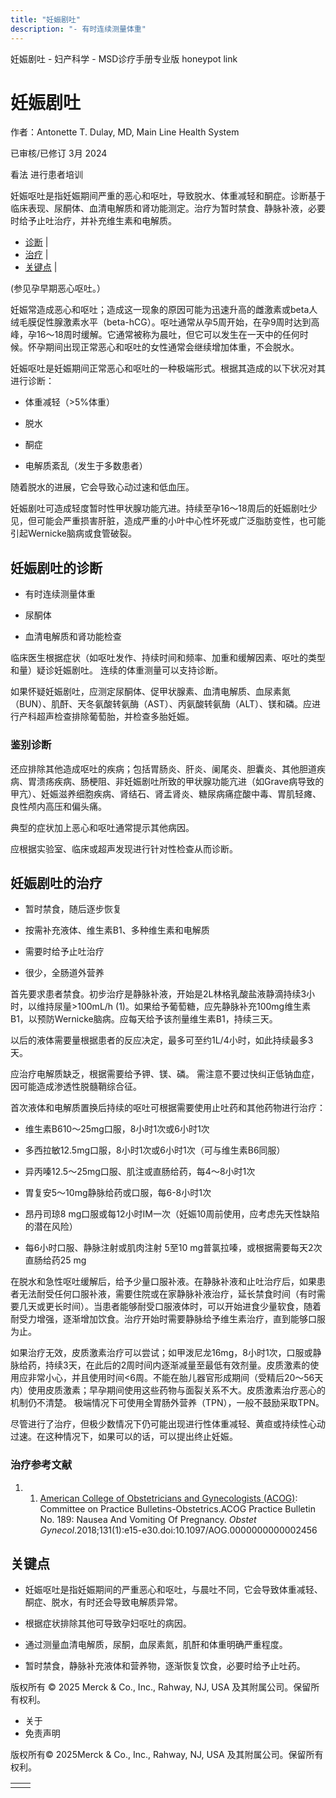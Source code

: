 ```yaml
---
title: "妊娠剧吐"
description: "- 有时连续测量体重"
---
```


﻿妊娠剧吐 \- 妇产科学 \- MSD诊疗手册专业版 honeypot link

# 妊娠剧吐

作者：Antonette T. Dulay, MD, Main Line Health System

已审核/已修订 3月 2024

看法 进行患者培训

妊娠呕吐是指妊娠期间严重的恶心和呕吐，导致脱水、体重减轻和酮症。诊断基于临床表现、尿酮体、血清电解质和肾功能测定。治疗为暂时禁食、静脉补液，必要时给予止吐治疗，并补充维生素和电解质。

- [诊断](#诊断_v88733269_zh) \|
- [治疗](#治疗_v88733306_zh) \|
- [关键点](#关键点_v88733418_zh) \|

(参见孕早期恶心呕吐。）

妊娠常造成恶心和呕吐；造成这一现象的原因可能为迅速升高的雌激素或beta人绒毛膜促性腺激素水平（beta-hCG）。呕吐通常从孕5周开始，在孕9周时达到高峰，孕16～18周时缓解。它通常被称为晨吐，但它可以发生在一天中的任何时候。怀孕期间出现正常恶心和呕吐的女性通常会继续增加体重，不会脱水。

妊娠呕吐是妊娠期间正常恶心和呕吐的一种极端形式。根据其造成的以下状况对其进行诊断：

- 体重减轻（>5%体重）

- 脱水

- 酮症

- 电解质紊乱（发生于多数患者）


随着脱水的进展，它会导致心动过速和低血压。

妊娠剧吐可造成轻度暂时性甲状腺功能亢进。持续至孕16～18周后的妊娠剧吐少见，但可能会严重损害肝脏，造成严重的小叶中心性坏死或广泛脂肪变性，也可能引起Wernicke脑病或食管破裂。

## 妊娠剧吐的诊断

- 有时连续测量体重

- 尿酮体

- 血清电解质和肾功能检查


临床医生根据症状（如呕吐发作、持续时间和频率、加重和缓解因素、呕吐的类型和量）疑诊妊娠剧吐。 连续的体重测量可以支持诊断。

如果怀疑妊娠剧吐，应测定尿酮体、促甲状腺素、血清电解质、血尿素氮（BUN）、肌酐、天冬氨酸转氨酶（AST）、丙氨酸转氨酶（ALT）、镁和磷。应进行产科超声检查排除葡萄胎，并检查多胎妊娠。

### 鉴别诊断

还应排除其他造成呕吐的疾病；包括胃肠炎、肝炎、阑尾炎、胆囊炎、其他胆道疾病、胃溃疡疾病、肠梗阻、非妊娠剧吐所致的甲状腺功能亢进（如Grave病导致的甲亢）、妊娠滋养细胞疾病、肾结石、肾盂肾炎、糖尿病痛症酸中毒、胃肌轻瘫、良性颅内高压和偏头痛。

典型的症状加上恶心和呕吐通常提示其他病因。

应根据实验室、临床或超声发现进行针对性检查从而诊断。

## 妊娠剧吐的治疗

- 暂时禁食，随后逐步恢复

- 按需补充液体、维生素B1、多种维生素和电解质

- 需要时给予止吐治疗

- 很少，全肠道外营养


首先要求患者禁食。初步治疗是静脉补液，开始是2L林格乳酸盐液静滴持续3小时，以维持尿量>100mL/h (1)。如果给予葡萄糖，应先静脉补充100mg维生素B1，以预防Wernicke脑病。应每天给予该剂量维生素B1，持续三天。

以后的液体需要量根据患者的反应决定，最多可至约1L/4小时，如此持续最多3天。

应治疗电解质缺乏，根据需要给予钾、镁、磷。 需注意不要过快纠正低钠血症，因可能造成渗透性脱髓鞘综合征。

首次液体和电解质置换后持续的呕吐可根据需要使用止吐药和其他药物进行治疗：

- 维生素B610～25mg口服，8小时1次或6小时1次

- 多西拉敏12.5mg口服，8小时1次或6小时1次（可与维生素B6同服）

- 异丙嗪12.5～25mg口服、肌注或直肠给药，每4～8小时1次

- 胃复安5～10mg静脉给药或口服，每6-8小时1次

- 昂丹司琼8 mg口服或每12小时IM一次（妊娠10周前使用，应考虑先天性缺陷的潜在风险）

- 每6小时口服、静脉注射或肌肉注射 5至10 mg普氯拉嗪，或根据需要每天2次直肠给药25 mg


在脱水和急性呕吐缓解后，给予少量口服补液。在静脉补液和止吐治疗后，如果患者无法耐受任何口服补液，需要住院或在家静脉补液治疗，延长禁食时间（有时需要几天或更长时间）。当患者能够耐受口服液体时，可以开始进食少量软食，随着耐受力增强，逐渐增加饮食。治疗开始时需要静脉给予维生素治疗，直到能够口服为止。

如果治疗无效，皮质激素治疗可以尝试；如甲泼尼龙16mg，8小时1次，口服或静脉给药，持续3天，在此后的2周时间内逐渐减量至最低有效剂量。皮质激素的使用应非常小心，并且使用时间<6周。不能在胎儿器官形成期间（受精后20～56天内）使用皮质激素；早孕期间使用这些药物与面裂关系不大。皮质激素治疗恶心的机制仍不清楚。 极端情况下可使用全胃肠外营养（TPN），一般不鼓励采取TPN。

尽管进行了治疗，但极少数情况下仍可能出现进行性体重减轻、黄疸或持续性心动过速。在这种情况下，如果可以的话，可以提出终止妊娠。

### 治疗参考文献

1. 1. [American College of Obstetricians and Gynecologists (ACOG)](https://pubmed.ncbi.nlm.nih.gov/29266076/): Committee on Practice Bulletins-Obstetrics.ACOG Practice Bulletin No. 189: Nausea And Vomiting Of Pregnancy. _Obstet Gynecol_.2018;131(1):e15-e30.doi:10.1097/AOG.0000000000002456


## 关键点

- 妊娠呕吐是指妊娠期间的严重恶心和呕吐，与晨吐不同，它会导致体重减轻、酮症、脱水，有时还会导致电解质异常。

- 根据症状排除其他可导致孕妇呕吐的病因。

- 通过测量血清电解质，尿酮，血尿素氮，肌酐和体重明确严重程度。

- 暂时禁食，静脉补充液体和营养物，逐渐恢复饮食，必要时给予止吐药。




版权所有 © 2025
Merck & Co., Inc., Rahway, NJ, USA 及其附属公司。保留所有权利。

- 关于
- 免责声明

版权所有© 2025Merck & Co., Inc., Rahway, NJ, USA 及其附属公司。保留所有权利。

|     |     |
| --- | --- |
|  |  |